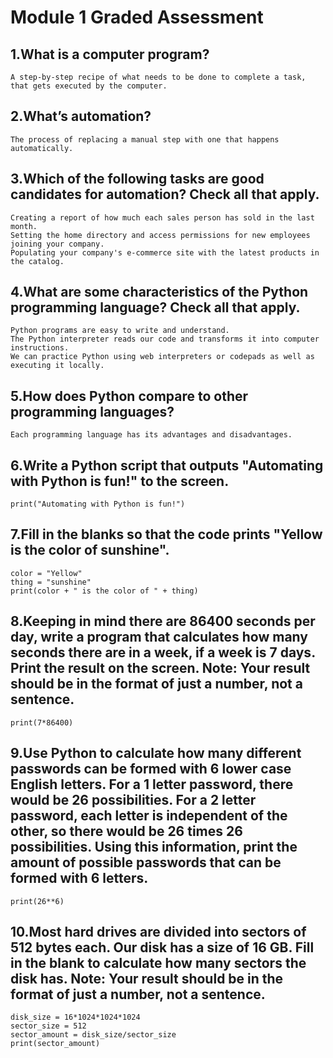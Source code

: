 # Module 1 Graded Assessment

## 1.What is a computer program?

    A step-by-step recipe of what needs to be done to complete a task, that gets executed by the computer.

## 2.What’s automation?

    The process of replacing a manual step with one that happens automatically.


## 3.Which of the following tasks are good candidates for automation? Check all that apply.

    Creating a report of how much each sales person has sold in the last month.
    Setting the home directory and access permissions for new employees joining your company.
    Populating your company's e-commerce site with the latest products in the catalog.

## 4.What are some characteristics of the Python programming language? Check all that apply.

    Python programs are easy to write and understand.
    The Python interpreter reads our code and transforms it into computer instructions.
    We can practice Python using web interpreters or codepads as well as executing it locally.

## 5.How does Python compare to other programming languages?

    Each programming language has its advantages and disadvantages.

## 6.Write a Python script that outputs "Automating with Python is fun!" to the screen.

    print("Automating with Python is fun!")

## 7.Fill in the blanks so that the code prints "Yellow is the color of sunshine".

    color = "Yellow"
    thing = "sunshine"
    print(color + " is the color of " + thing)

## 8.Keeping in mind there are 86400 seconds per day, write a program that calculates how many seconds there are in a week, if a week is 7 days. Print the result on the screen. Note: Your result should be in the format of just a number, not a sentence.

    print(7*86400)

## 9.Use Python to calculate how many different passwords can be formed with 6 lower case English letters. For a 1 letter password, there would be 26 possibilities. For a 2 letter password, each letter is independent of the other, so there would be 26 times 26 possibilities. Using this information, print the amount of possible passwords that can be formed with 6 letters.

    print(26**6)

## 10.Most hard drives are divided into sectors of 512 bytes each. Our disk has a size of 16 GB. Fill in the blank to calculate how many sectors the disk has. Note: Your result should be in the format of just a number, not a sentence.

    disk_size = 16*1024*1024*1024
    sector_size = 512
    sector_amount = disk_size/sector_size
    print(sector_amount)